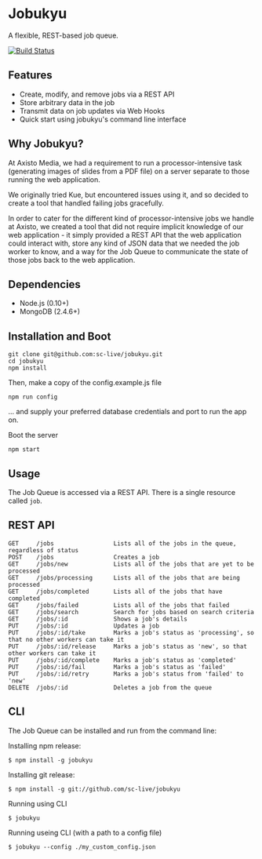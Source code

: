 Jobukyu
=======

A flexible, REST-based job queue. 

[![Build Status](https://travis-ci.org/sc-live/jobukyu.png?branch=master)](https://travis-ci.org/sc-live/jobukyu)

Features
---

- Create, modify, and remove jobs via a REST API
- Store arbitrary data in the job
- Transmit data on job updates via Web Hooks
- Quick start using jobukyu's command line interface

Why Jobukyu?
---

At Axisto Media, we had a requirement to run a processor-intensive task (generating images of slides from a PDF file) on a server separate to those running the web application.

We originally tried Kue, but encountered issues using it, and so decided to create a tool that handled failing jobs gracefully.

In order to cater for the different kind of processor-intensive jobs we handle at Axisto, we created a tool that did not require implicit knowledge of our web application - it simply provided a REST API that the web application could interact with, store any kind of JSON data that we needed the job worker to know, and a way for the Job Queue to communicate the state of those jobs back to the web application.



Dependencies
---

* Node.js (0.10+)
* MongoDB (2.4.6+)

Installation and Boot
---

    git clone git@github.com:sc-live/jobukyu.git
    cd jobukyu
    npm install

Then, make a copy of the config.example.js file

    npm run config

... and supply your preferred database credentials and port to run the app on.

Boot the server

    npm start

Usage
---

The Job Queue is accessed via a REST API. There is a single resource called <code>job</code>.

REST API
---

    GET     /jobs                 Lists all of the jobs in the queue, regardless of status
    POST    /jobs                 Creates a job
    GET     /jobs/new             Lists all of the jobs that are yet to be processed
    GET     /jobs/processing      Lists all of the jobs that are being processed
    GET     /jobs/completed       Lists all of the jobs that have completed
    GET     /jobs/failed          Lists all of the jobs that failed
    GET     /jobs/search          Search for jobs based on search criteria
    GET     /jobs/:id             Shows a job's details
    PUT     /jobs/:id             Updates a job
    PUT     /jobs/:id/take        Marks a job's status as 'processing', so that no other workers can take it
    PUT     /jobs/:id/release     Marks a job's status as 'new', so that other workers can take it
    PUT     /jobs/:id/complete    Marks a job's status as 'completed'
    PUT     /jobs/:id/fail        Marks a job's status as 'failed'
    PUT     /jobs/:id/retry       Marks a job's status from 'failed' to 'new'
    DELETE  /jobs/:id             Deletes a job from the queue

CLI
---

The Job Queue can be installed and run from the command line:

Installing npm release:

    $ npm install -g jobukyu

Installing git release:

    $ npm install -g git://github.com/sc-live/jobukyu

Running using CLI

    $ jobukyu

Running useing CLI (with a path to a config file)

    $ jobukyu --config ./my_custom_config.json